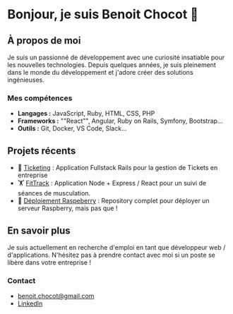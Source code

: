 # Bonjour, je suis Benoit Chocot 👋

## À propos de moi
Je suis un passionné de développement avec une curiosité insatiable pour les nouvelles technologies. Depuis quelques années, je suis pleinement dans le monde du développement et j'adore créer des solutions ingénieuses.

### Mes compétences
- **Langages :** JavaScript, Ruby, HTML, CSS, PHP
- **Frameworks :** ""React"", Angular, Ruby on Rails, Symfony, Bootstrap...
- **Outils :** Git, Docker, VS Code, Slack...
## Projets récents
- 🎫 [Ticketing](https://github.com/benoitchocot/ticketing) : Application Fullstack Rails pour la gestion de Tickets en entreprise
- 🏋️ [FitTrack](https://github.com/benoitchocot/FitTrack) : Application Node + Express / React pour un suivi de séances de musculation.
- 🤖 [Déploiement Raspeberry](https://github.com/benoitchocot/pi) : Repository complet pour déployer un serveur Raspberry, mais pas que ! 
## En savoir plus
Je suis actuellement en recherche d'emploi en tant que développeur web / d'applications. N'hésitez pas à prendre contact avec moi si un poste se libère dans votre entreprise !
### Contact
- benoit.chocot@gmail.com
- [LinkedIn](https://www.linkedin.com/in/benoit-chocot)

